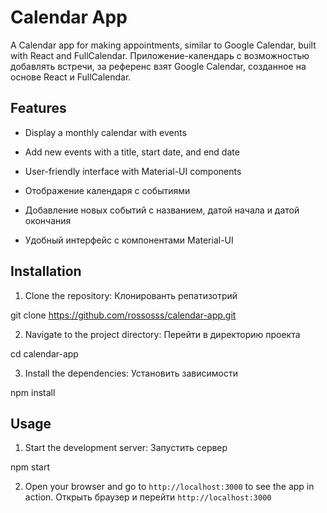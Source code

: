 # Calendar App

A Calendar app for making appointments, similar to Google Calendar, built with React and FullCalendar.
Приложение-календарь c возможностью добавлять встречи, за референс взят Google Calendar, созданное на основе React и FullCalendar.

## Features

- Display a monthly calendar with events
- Add new events with a title, start date, and end date
- User-friendly interface with Material-UI components


- Отображение  календаря с событиями
- Добавление новых событий с названием, датой начала и датой окончания
- Удобный интерфейс с компонентами Material-UI

## Installation

1. Clone the repository:
Клонированть репатизотрий

  git clone https://github.com/rossosss/calendar-app.git

2. Navigate to the project directory:
Перейти в директорию проекта


  cd calendar-app

3. Install the dependencies:
Установить зависимости

  npm install

## Usage

1. Start the development server:
Запустить сервер
  
  npm start

2. Open your browser and go to `http://localhost:3000` to see the app in action.
Открыть браузер и перейти `http://localhost:3000`